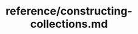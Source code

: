 ---
title: reference/constructing-collections.md
showAuthorInfo: false
redirect_path: /docs/constructing-collections
---